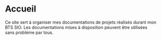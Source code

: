 # Accueil

Ce site sert à organiser mes documentations de projets réalisés durant mon BTS SIO.
Les documentations mises à disposition peuvent être utilisées sans problème par tous.




